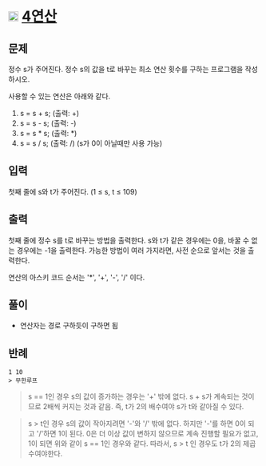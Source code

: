 # <img src="https://d2gd6pc034wcta.cloudfront.net/tier/11.svg" class="solvedac-tier" width = 20> [4연산](https://www.acmicpc.net/problem/14395)

## 문제
정수 s가 주어진다. 정수 s의 값을 t로 바꾸는 최소 연산 횟수를 구하는 프로그램을 작성하시오.

사용할 수 있는 연산은 아래와 같다.

1. s = s + s; (출력: +)
2. s = s - s; (출력: -)
3. s = s * s; (출력: *)
4. s = s / s; (출력: /) (s가 0이 아닐때만 사용 가능)

## 입력
첫째 줄에 s와 t가 주어진다. (1 ≤ s, t ≤ 109)

## 출력
첫째 줄에 정수 s를 t로 바꾸는 방법을 출력한다. s와 t가 같은 경우에는 0을, 바꿀 수 없는 경우에는 -1을 출력한다. 가능한 방법이 여러 가지라면, 사전 순으로 앞서는 것을 출력한다. 

연산의 아스키 코드 순서는 '*', '+', '-', '/' 이다.

## 풀이
 - 연산자는 경로 구하듯이 구하면 됨

## 반례
```
1 10
> 무한루프
```
> s == 1인 경우 s의 값이 증가하는 경우는 '+' 밖에 없다. s + s가 계속되는 것이므로 2배씩 커지는 것과 같음. 즉, t가 2의 배수여야 s가 t와 같아질 수 있다.

> s > t인 경우 s의 값이 작아지려면 '-'와 '/' 밖에 없다. 하지만 '-'를 하면 0이 되고 '/'하면 1이 된다.
> 0은 더 이상 값이 변하지 않으므로 계속 진행할 필요가 없고, 1이 되면 위와 같이 s == 1인 경우와 같다. 따라서, s > t 인 경우도 t가 2의 제곱수여야한다.

